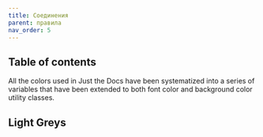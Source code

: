 ```yaml
---
title: Соединения
parent: правила
nav_order: 5
---
```



## Table of contents



All the colors used in Just the Docs have been systematized into a series of variables that have been extended to both font color and background color utility classes.

## Light Greys


